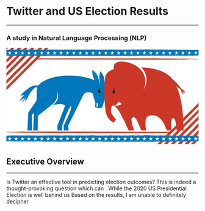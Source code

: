 # Twitter and US Election Results
-------------------------------------------------------------------------------------
### A study in Natural Language Processing (NLP)

![](https://github.com/GR8505/US_Election_NLP/blob/main/Images/fo_us_elex_dashboard_main.jpg)

## Executive Overview
-------------------------------------------------------------------------------------
Is Twitter an effective tool in predicting election outcomes? This is indeed a thought-provoking
question which can . While
the 2020 US Presidential Election is well behind us Based on the results, I am unable to definitely decipher 
